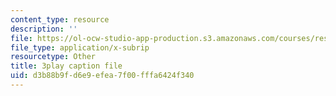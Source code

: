 ```yaml
---
content_type: resource
description: ''
file: https://ol-ocw-studio-app-production.s3.amazonaws.com/courses/res-18-007-calculus-revisited-multivariable-calculus-fall-2011/d3b88b9fd6e9efea7f00fffa6424f340_Rvnv3bPDCs8.srt
file_type: application/x-subrip
resourcetype: Other
title: 3play caption file
uid: d3b88b9f-d6e9-efea-7f00-fffa6424f340
---
```

